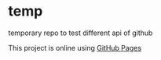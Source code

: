 # temp
temporary repo to test different api of github

This project is online using [GitHub Pages](https://flydeoo.github.io/temp/)

